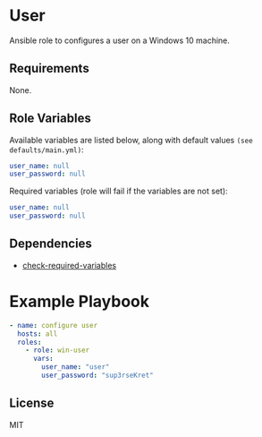 # User
Ansible role to configures a user on a Windows 10 machine.

## Requirements
None.

## Role Variables
Available variables are listed below, along with default values `(see defaults/main.yml)`:
```yaml
user_name: null
user_password: null
```
Required variables (role will fail if the variables are not set):
```yaml
user_name: null
user_password: null
```

## Dependencies
* [check-required-variables](https://github.com/artcom/ansible-role-check-required-variables)

# Example Playbook
```yaml
- name: configure user
  hosts: all
  roles:
    - role: win-user
      vars:
        user_name: "user"
        user_password: "sup3rseKret"
```

## License
MIT
